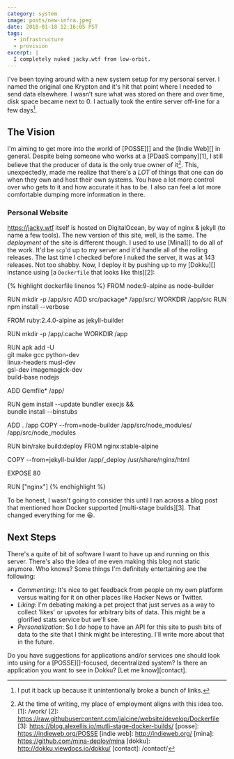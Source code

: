 ```yaml
---
category: system
image: posts/new-infra.jpeg
date: 2018-01-18 12:16:05 PST
tags:
  - infrastructure
  - provision
excerpt: |
  I completely nuked jacky.wtf from low-orbit.
---
```


I've been toying around with a new system setup for my personal server. I named
the original one Krypton and it's hit that point where I needed to send data
elsewhere. I wasn’t sure what was stored on there and over time, disk space
became next to 0. I actually took the entire server off-line for a few days[^1].

## The Vision
I'm aiming to get more into the world of [POSSE][] and the [Indie Web][]
in general. Despite being someone who works at a [PDaaS company][1],
I still believe that the producer of data is the only true owner of
it[^2]. This, unexpectedly, made me realize that there's a _LOT_ of things
that one can do when they own and host their own systems. You have a lot
more control over who gets to it and how accurate it has to be. I also can
feel a lot more comfortable dumping more information in there.

### Personal Website
<https://jacky.wtf> itself is hosted on DigitalOcean, by way of nginx &amp;
jekyll (to name a few tools). The new version of this site, well, is the
same. The _deployment_ of the site is different though. I used to use [Mina][]
to do all of the work. It'd be `scp`'d up to my server and it'd handle all of
the rolling releases. The last time I checked before I nuked the server, it was
at 143 releases. Not too shabby. Now, I deploy it by pushing up to my [Dokku][]
instance using [a `Dockerfile` that looks like this][2]:

{% highlight dockerfile linenos %}
FROM node:9-alpine as node-builder

RUN mkdir -p /app/src
ADD src/package* /app/src/
WORKDIR /app/src
RUN npm install --verbose

FROM ruby:2.4.0-alpine as jekyll-builder

RUN mkdir -p /app/.cache
WORKDIR /app

RUN apk add -U \
  git make gcc python-dev \
  linux-headers musl-dev \
  gsl-dev imagemagick-dev \
  build-base nodejs

ADD Gemfile* /app/

RUN gem install --update bundler execjs && \
    bundle install --binstubs

ADD . /app
COPY --from=node-builder /app/src/node_modules/ /app/src/node_modules

RUN bin/rake build:deploy
FROM nginx:stable-alpine

COPY --from=jekyll-builder /app/_deploy /usr/share/nginx/html

EXPOSE 80

RUN ["nginx"]
{% endhighlight %}

To be honest, I wasn't going to consider this until I ran across a blog post
that mentioned how Docker supported [multi-stage builds][3]. That changed
everything for me :laughing:.

## Next Steps

There's a quite of bit of software I want to have up and running on this
server. There's also the idea of me even making this blog not static anymore.
Who knows? Some things I'm definitely entertaining are the following:

  * *Commenting*: It's nice to get feedback from people on my own platform
    versus waiting for it on other places like Hacker News or Twitter.
  * *Liking*: I'm debating making a pet project that just serves as a
    way to collect 'likes' or upvotes for arbitrary bits of data. This
    might be a glorified stats service but we'll see.
  * *Personalization*: So I _do_ hope to have an API for this site to
    push bits of data to the site that I think might be interesting. I'll
    write more about that in the future.

Do you have suggestions for applications and/or services one should look into using for
a [POSSE][]-focused, decentralized system? Is there an application you want to
see in Dokku? [Let me know][contact].

[^1]: I put it back up because it unintentionally broke a bunch of links.
[^2]: At the time of writing, my place of employment aligns with this idea too.
[1]: /work/
[2]: https://raw.githubusercontent.com/jalcine/website/develop/Dockerfile
[3]: https://blog.alexellis.io/mutli-stage-docker-builds/
[posse]: https://indieweb.org/POSSE
[indie web]: http://indieweb.org/
[mina]: https://github.com/mina-deploy/mina
[dokku]: http://dokku.viewdocs.io/dokku/
[contact]: /contact/
